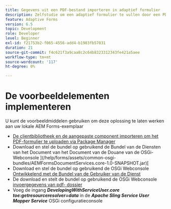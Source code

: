 ```yaml
---
title: Gegevens uit een PDF-bestand importeren in adaptief formulier
description: Zelfstudie om een adaptief formulier te vullen door een PDF-bestand te importeren
feature: Adaptive Forms
version: 6.5
topic: Development
role: Developer
level: Beginner
exl-id: f21753b2-f065-4556-add4-b1983fb57031
duration: 21
source-git-commit: f4c621f3a9caa8c2c64b8323312343fe421a5aee
workflow-type: tm+mt
source-wordcount: '117'
ht-degree: 0%

---
```


# De voorbeeldelementen implementeren

U kunt de voorbeeldmiddelen gebruiken om deze oplossing te laten werken aan uw lokale AEM Forms-exemplaar

* [De clientbibliotheek en de aangepaste component importeren om het PDF-formulier te uploaden via Package Manager](./assets/client-libs-custom-component.zip)
* Download en stel de bundel op gebruikend de Bundel van de Diensten van het Document van het Document van de Douane van de OSGi- Webconsole ](/help/forms/assets/common-osgi-bundles/AEMFormsDocumentServices.core-1.0-SNAPSHOT.jar)[
* Download en stel de bundel op gebruikend de OSGi Webconsole [ Ontwikkelend met de Bundel van de Gebruiker van de Dienst ](/help/forms/assets/common-osgi-bundles/DevelopingWithServiceUser.jar)
* De download en stelt de bundel op gebruikend de OSGi Webconsole [ invoergegevens van pdf- dossier ](./assets/onlineToOffline.core-1.0.0-SNAPSHOT.jar)
* Voeg de ingang _**DevelopingWithServiceUser.core toe:getresourceresolver=data**_ in de _**Apache Sling Service User Mapper Service**_ OSGi configuratieconsole
